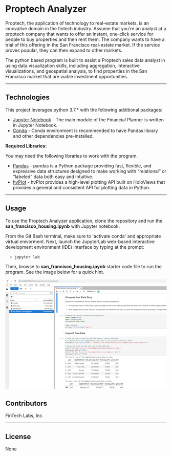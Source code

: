 # Proptech Analyzer

Proptech, the application of technology to real-estate markets, is an innovative domain in the fintech industry. Assume that you’re an analyst at a proptech company that wants to offer an instant, one-click service for people to buy properties and then rent them. The company wants to have a trial of this offering in the San Francisco real-estate market. If the service proves popular, they can then expand to other markets.

The python based program is built to assist a Proptech sales data analyst in using data visualization skills, including aggregation, interactive visualizations, and geospatial analysis, to find properties in the San Francisco market that are viable investment opportunities.

---

## Technologies

This project leverages python 3.7.* with the following additional packages:
* [Jupyter Notebook](https://jupyter.org/) - The main module of the Financial Planner is written in Jupyter Notebook.
* [Conda](https://docs.conda.io/projects/conda/en/latest/) - Conda environment is recommended to have Pandas library and other dependencies pre-installed.

**Required Libraries:**

You may need the following libraries to work with the program.

- [Pandas](https://pandas.pydata.org/docs/reference/index.html) - pandas is a Python package providing fast, flexible, and expressive data structures designed to make working with “relational” or “labeled” data both easy and intuitive.
- [hvPlot](https://hvplot.holoviz.org/) - hvPlot provides a high-level plotting API built on HoloViews that provides a general and consistent API for plotting data in Python.

---

## Usage

To use the Proptech Analyzer application, clone the repository and run the **san_francisco_housing.ipynb** with Jupyter notebook.

From the Git Bash terminal, make sure to 'activate conda' and appropriate virtual enivorment. Next, launch the JupyterLab web-based interactive development environment (IDE) interface by typing at the prompt:

```python
  > jupyter lab
```

Then, browse to **san_francisco_housing.ipynb** starter code file to run the program. See the image below for a quick hint.

![Jupyter Notebook](Images/app_usage.png)

## Contributors

FinTech Labs, Inc.

---

## License

None